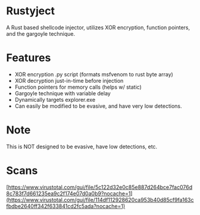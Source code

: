 # Rustyject
A Rust based shellcode injector, utilizes XOR encryption, function pointers, and the gargoyle technique.

# Features
- XOR encryption .py script (formats msfvenom to rust byte array)
- XOR decryption just-in-time before injection
- Function pointers for memory calls (helps w/ static)
- Gargoyle technique with variable delay
- Dynamically targets explorer.exe
- Can easily be modified to be evasive, and have very low detections.

# Note
This is NOT designed to be evasive, have low detections, etc. 

# Scans
[https://www.virustotal.com/gui/file/5c122d32e0c85e887d264bce7fac076d8c783f7d661235ea9c2f174e07d0a0b9?nocache=1](https://www.virustotal.com/gui/file/114df112928620ca953b40d85cf9fa163cfbdbe2640ff342f633841cd2fc5ada?nocache=1)
